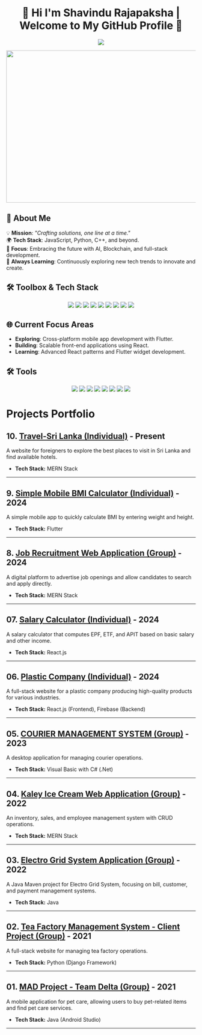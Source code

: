<h1 align="center">🌟 Hi I'm Shavindu Rajapaksha | Welcome to My GitHub Profile 🌟</h1>


<p align="center">
  <img src="https://readme-typing-svg.herokuapp.com?font=Fira+Code&size=24&duration=3000&pause=1000&color=29F7C0&width=800&lines=Full-Stack+Developer+%7C+Mobile+App+Developer;Passionate+about+Building+Scalable+Apps+and+Systems;Exploring+AI%2C+Blockchain%2C+and+Web3+Technologies;Continuous+Learning+and+Personal+Growth+🚀">
</p>



<p align="center">
  <img src="https://media.giphy.com/media/f3iwJFOVOwuy7K6FFw/giphy.gif" width="720" height="405" />
</p>



## 🚀 About Me  

💡 **Mission**: _"Crafting solutions, one line at a time."_  
🌍 **Tech Stack**: JavaScript, Python, C++, and beyond.  
🎯 **Focus**: Embracing the future with AI, Blockchain, and full-stack development.  
🚀 **Always Learning**: Continuously exploring new tech trends to innovate and create.  



## 🛠️ **Toolbox & Tech Stack**  

<p align="center">
  <img src="https://img.shields.io/badge/JavaScript-F7DF1E?style=for-the-badge&logo=javascript&logoColor=black" />
  <img src="https://img.shields.io/badge/TypeScript-3178C6?style=for-the-badge&logo=typescript&logoColor=white" />
  <img src="https://img.shields.io/badge/Node.js-339933?style=for-the-badge&logo=nodedotjs&logoColor=white" />
  <img src="https://img.shields.io/badge/React-61DAFB?style=for-the-badge&logo=react&logoColor=black" />
  <img src="https://img.shields.io/badge/Flutter-02569B?style=for-the-badge&logo=flutter&logoColor=white" />
  <img src="https://img.shields.io/badge/Express.js-4B4B4B?style=for-the-badge&logo=express&logoColor=white" />
  <img src="https://img.shields.io/badge/Git-F05032?style=for-the-badge&logo=git&logoColor=white" />
  <img src="https://img.shields.io/badge/Docker-2496ED?style=for-the-badge&logo=docker&logoColor=white" />
  <img src="https://img.shields.io/badge/Tailwind_CSS-38B2AC?style=for-the-badge&logo=tailwind-css&logoColor=white" />
</p>






## 🌐 **Current Focus Areas**  

- **Exploring**: Cross-platform mobile app development with Flutter.  
- **Building**: Scalable front-end applications using React.  
- **Learning**: Advanced React patterns and Flutter widget development.  






## 🛠️ **Tools**

<p align="center">
  <img src="https://img.shields.io/badge/VS_Code-007ACC?style=for-the-badge&logo=visual-studio-code&logoColor=white" />
  <img src="https://img.shields.io/badge/Android_Studio-3DDC84?style=for-the-badge&logo=android-studio&logoColor=white" />
  <img src="https://img.shields.io/badge/Xcode-147EFB?style=for-the-badge&logo=xcode&logoColor=white" />
  <img src="https://img.shields.io/badge/Figma-F24E1E?style=for-the-badge&logo=figma&logoColor=white" />
  <img src="https://img.shields.io/badge/IntelliJ-AB00FF?style=for-the-badge&logo=intellij-idea&logoColor=white" />
    <img src="https://img.shields.io/badge/Postman-FF6C37?style=for-the-badge&logo=postman&logoColor=white" />
  <img src="https://img.shields.io/badge/Eclipse-2C2255?style=for-the-badge&logo=eclipse&logoColor=white" />
  <img src="https://img.shields.io/badge/Jira-0052CC?style=for-the-badge&logo=jira&logoColor=white" />
</p>

# Projects Portfolio

## 10. [Travel-Sri Lanka (Individual)](https://github.com/IT20272654/Travel-Sri-Lanka) - **Present**
A website for foreigners to explore the best places to visit in Sri Lanka and find available hotels.

- **Tech Stack:** MERN Stack

---

## 9. [Simple Mobile BMI Calculator (Individual)](https://github.com/IT20272654/Simple-BMI-Calculator) - **2024**
A simple mobile app to quickly calculate BMI by entering weight and height.

- **Tech Stack:** Flutter

---

## 8. [Job Recruitment Web Application (Group)](https://github.com/IT20272654/Job-Recruitment) - **2024**
A digital platform to advertise job openings and allow candidates to search and apply directly.

- **Tech Stack:** MERN Stack

---

## 07. [Salary Calculator (Individual)](https://github.com/IT20272654/salary-calculator-2024-Q1-IT20272654) - **2024**
A salary calculator that computes EPF, ETF, and APIT based on basic salary and other income.

- **Tech Stack:** React.js

---

## 06. [Plastic Company (Individual)](https://github.com/IT20272654/Plastic_Company) - **2024**
A full-stack website for a plastic company producing high-quality products for various industries.

- **Tech Stack:** React.js (Frontend), Firebase (Backend)

---

## 05. [COURIER MANAGEMENT SYSTEM (Group)](https://github.com/Pavith00/COURIER_MANAGEMENT_SYSTEM) - **2023**
A desktop application for managing courier operations.

- **Tech Stack:** Visual Basic with C# (.Net)

---

## 04. [Kaley Ice Cream Web Application (Group)](https://github.com/ThiroshMadhusha/KaleyIceCream) - **2022**
An inventory, sales, and employee management system with CRUD operations.

- **Tech Stack:** MERN Stack

---

## 03. [Electro Grid System Application (Group)](https://github.com/ThiroshMadhusha/ElectroGridSystem) - **2022**
A Java Maven project for Electro Grid System, focusing on bill, customer, and payment management systems.

- **Tech Stack:** Java

---

## 02. [Tea Factory Management System - Client Project (Group)](https://github.com/SLIIT-My-Projects-Works/Tea-Factory-Management-System-Client-Project) - **2021**
A full-stack website for managing tea factory operations.

- **Tech Stack:** Python (Django Framework)

---

## 01. [MAD Project - Team Delta (Group)](https://github.com/Shenal99/MAD-Project-Team-Delta) - **2021**
A mobile application for pet care, allowing users to buy pet-related items and find pet care services.

- **Tech Stack:** Java (Android Studio)

---



